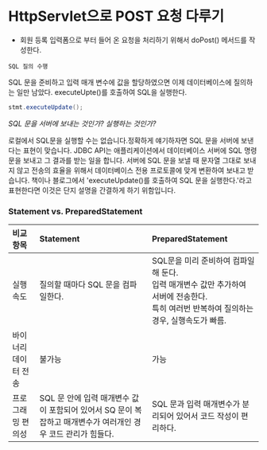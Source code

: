 # HttpServlet으로 POST 요청 다루기

- 회원 등록 입력폼으로 부터 들어 온 요청을 처리하기 위해서 doPost() 메서드를 작성한다.

`SQL 질의 수행`

SQL 문을 준비하고 입력 매개 변수에 값을 할당하였으면 이제 데이터베이스에 질의하는 일만
남았다. executeUpte()를 호출하여 SQL을 실행한다.

````java
stmt.executeUpdate();
````

*SQL 문을 서버에 보내는 것인가? 실행하는 것인가?*

로컬에서 SQL문을 실행할 수는 없습니다.정확하게 얘기하자면 SQL 문을 서버에
보낸다는 표현이 맞습니다. JDBC API는 애플리케이션에서
데이터베이스 서버에 SQL 명령문을 보내고 그 결과를 받는 일을 합니다.
서버에 SQL 문을 보낼 때 문자열 그대로 보내지 않고 전송의 효율을 위해서
데이터베이스 전용 프로토콜에 맞게 변환하여 보내고 받습니다. 
책이나 블로그에서 'executeUpdate()를 호출하여 SQL 문을 실행한다.'라고 표현한다면
이것은 단지 설명을 간결하게 하기 위함입니다.



### Statement vs. PreparedStatement

|비교항목|Statement|PreparedStatement|
|:---|:----|:----|
|실행속도|질의할 때마다 SQL 문을 컴파일한다. |SQL문을 미리 준비하여 컴파일해 둔다.<br/> 입력 매개변수 값만 추가하여 서버에 전송한다.<br/>특히 여러번 반복하여 질의하는 경우, 실행속도가 빠름.
|바이너리 데이터 전송 |불가능 | 가능|
|프로그래밍 편의성 |SQL 문 안에 입력 매개변수 값이 포함되어 있어서 SQ 문이 복잡하고 매개변수가 여러개인 경우 코드 관리가 힘들다. |SQL 문과 입력 매개변수가 분리되어 있어서 코드 작성이 편리하다.

